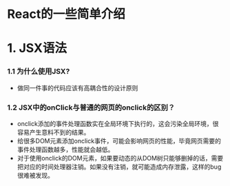 # React的一些简单介绍
# 1. JSX语法
### 1.1 为什么使用JSX?
+ 做同一件事的代码应该有高耦合性的设计原则

### 1.2 JSX中的onClick与普通的网页的onclick的区别？
+ onclick添加的事件处理函数实在全局环境下执行的，这会污染全局环境，很容易产生意料不到的结果。
+ 给很多DOM元素添加onclick事件，可能会影响网页的性能，毕竟网页需要的事件处理函数越多，性能就会越低。
+ 对于使用onclick的DOM元素，如果要动态的从DOM树只能够删掉的话，需要把对应的时间处理器注销。如果没有注销，就可能造成内存泄露，这样的bug很难被发现。

